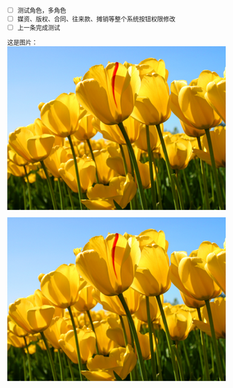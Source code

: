 - [ ] 测试角色，多角色
- [ ] 媒资、版权、合同、往来款、摊销等整个系统按钮权限修改
- [ ] 上一条完成测试

这是图片：
![][avatar]

[avatar]: https://raw.githubusercontent.com/qmtdlt/AllGit/master/UseGitTips/Tips/Tulips.jpg


![Aaron Swartz](https://raw.githubusercontent.com/qmtdlt/AllGit/master/UseGitTips/Tips/Tulips.jpg)

